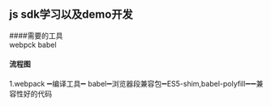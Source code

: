 ## js sdk学习以及demo开发  <br/>

####需要的工具  <br/>
webpck babel
####  流程图     <br/>

1.webpack :heavy_minus_sign:编译工具:heavy_minus_sign: babel:heavy_minus_sign:浏览器段兼容包:heavy_minus_sign:ES5-shim,babel-polyfill:heavy_minus_sign::heavy_minus_sign:兼容性好的代码
